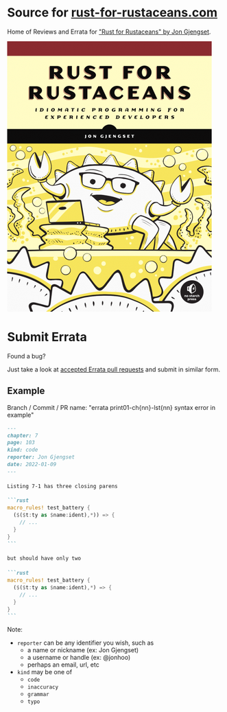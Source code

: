 # Source for [rust-for-rustaceans.com](https://rust-for-rustaceans.com)

Home of Reviews and Errata for ["Rust for Rustaceans" by Jon Gjengset](https://nostarch.com/rust-rustaceans).

![book cover art with excited Ferris (Rust mascot)](https://github.com/jonhoo/rust-for-rustaceans.com/blob/main/RustforRustaceans_cover.png?raw=true "Rust for Rustaceans")

# Submit Errata

Found a bug?

Just take a look at [accepted Errata pull requests](https://github.com/jonhoo/rust-for-rustaceans.com/pulls?q=is%3Apr+is%3Aclosed+errata) and submit in similar form.

## Example

Branch / Commit / PR name: "errata print01-ch{nn}-lst{nn} syntax error in example"

````markdown
---
chapter: 7
page: 103
kind: code
reporter: Jon Gjengset
date: 2022-01-09
---

Listing 7-1 has three closing parens

```rust
macro_rules! test_battery {
  ($($t:ty as $name:ident),*)) => {
    // ...
  }
}
```

but should have only two

```rust
macro_rules! test_battery {
  ($($t:ty as $name:ident),*) => {
    // ...
  }
}
```
````

Note:

- `reporter` can be any identifier you wish, such as
  - a name or nickname (ex: Jon Gjengset)
  - a username or handle (ex: @jonhoo)
  - perhaps an email, url, etc
- `kind` may be one of
  - `code`
  - `inaccuracy`
  - `grammar`
  - `typo`
